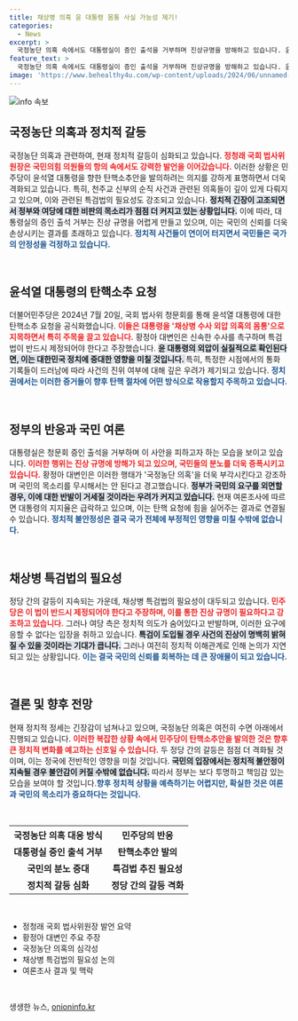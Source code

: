 ```yaml
---
title: 채상병 의혹 윤 대통령 몸통 사실 가능성 제기!
categories:
  - News
excerpt: >
  국정농단 의혹 속에서도 대통령실이 증인 출석을 거부하며 진상규명을 방해하고 있습니다. 윤 대통령의 수사 외압 의혹이 쌓여가는 가운데, 민주당은 채상병 특검법의 필요성을 강력히 주장하고 있습니다. 탄핵 청원에 대한 분노가 커지는 지금, 정부는 국민의 목소리를 무시할 수 있을까요?
feature_text: >
  국정농단 의혹 속에서도 대통령실이 증인 출석을 거부하며 진상규명을 방해하고 있습니다. 윤 대통령의 수사 외압 의혹이 쌓여가는 가운데, 민주당은 채상병 특검법의 필요성을 강력히 주장하고 있습니다. 탄핵 청원에 대한 분노가 커지는 지금, 정부는 국민의 목소리를 무시할 수 있을까요?
image: 'https://www.behealthy4u.com/wp-content/uploads/2024/06/unnamed-file.png'
---
```


<p><img src="https://www.behealthy4u.com/wp-content/uploads/2024/06/unnamed-file.png" alt="info 속보" /></p>

<h2 data-ke-size="size26">국정농단 의혹과 정치적 갈등</h2>

<p data-ke-size="size16">국정농단 의혹과 관련하여, 현재 정치적 갈등이 심화되고 있습니다. <b><span style="color: #ee2323;">정청래 국회 법사위원장은 국민의힘 의원들의 항의 속에서도 강력한 발언을 이어갔습니다.</span></b> 이러한 상황은 민주당이 윤석열 대통령을 향한 탄핵소추안을 발의하려는 의지를 강하게 표명하면서 더욱 격화되고 있습니다. 특히, 천주교 신부의 순직 사건과 관련된 의혹들이 깊이 있게 다뤄지고 있으며, 이와 관련된 특검법의 필요성도 강조되고 있습니다. <b><span style="background-color: #21538527;">정치적 긴장이 고조되면서 정부와 여당에 대한 비판의 목소리가 점점 더 커지고 있는 상황입니다.</span></b> 이에 따라, 대통령실의 증인 출석 거부는 진상 규명을 어렵게 만들고 있으며, 이는 국민의 신뢰를 더욱 손상시키는 결과를 초래하고 있습니다. <b><span style="color: #1a5490;">정치적 사건들이 연이어 터지면서 국민들은 국가의 안정성을 걱정하고 있습니다.</span></b></p>

<p data-ke-size="size16">&nbsp;</p>

<h2 data-ke-size="size26">윤석열 대통령의 탄핵소추 요청</h2>

<p data-ke-size="size16">더불어민주당은 2024년 7월 20일, 국회 법사위 청문회를 통해 윤석열 대통령에 대한 탄핵소추 요청을 공식화했습니다. <b><span style="color: #ee2323;">이들은 대통령을 '채상병 수사 외압 의혹의 몸통'으로 지목하면서 특히 주목을 끌고 있습니다.</span></b> 황정아 대변인은 신속한 수사를 촉구하며 특검법이 반드시 제정되어야 한다고 주장했습니다. <b><span style="background-color: #21538527;">윤 대통령의 외압이 실질적으로 확인된다면, 이는 대한민국 정치에 중대한 영향을 미칠 것입니다. </span></b> 특히, 특정한 시점에서의 통화 기록들이 드러남에 따라 사건의 진위 여부에 대해 깊은 우려가 제기되고 있습니다. <b><span style="color: #1a5490;">정치권에서는 이러한 증거들이 향후 탄핵 절차에 어떤 방식으로 작용할지 주목하고 있습니다.</span></b></p>

<p data-ke-size="size16">&nbsp;</p>

<h2 data-ke-size="size26">정부의 반응과 국민 여론</h2>

<p data-ke-size="size16">대통령실은 청문회 증인 출석을 거부하며 이 사안을 피하고자 하는 모습을 보이고 있습니다. <b><span style="color: #ee2323;">이러한 행위는 진상 규명에 방해가 되고 있으며, 국민들의 분노를 더욱 증폭시키고 있습니다.</span></b> 황정아 대변인은 이러한 행태가 '국정농단 의혹'을 더욱 부각시킨다고 강조하며 국민의 목소리를 무시해서는 안 된다고 경고했습니다. <b><span style="background-color: #21538527;">정부가 국민의 요구를 외면할 경우, 이에 대한 반발이 거세질 것이라는 우려가 커지고 있습니다.</span></b> 현재 여론조사에 따르면 대통령의 지지율은 급락하고 있으며, 이는 탄핵 요청에 힘을 실어주는 결과로 연결될 수 있습니다. <b><span style="color: #1a5490;">정치적 불안정성은 결국 국가 전체에 부정적인 영향을 미칠 수밖에 없습니다.</span></b></p>

<p data-ke-size="size16">&nbsp;</p>

<h2 data-ke-size="size26">채상병 특검법의 필요성</h2>

<p data-ke-size="size16">정당 간의 갈등이 지속되는 가운데, 채상병 특검법의 필요성이 대두되고 있습니다. <b><span style="color: #ee2323;">민주당은 이 법이 반드시 제정되어야 한다고 주장하며, 이를 통한 진상 규명이 필요하다고 강조하고 있습니다.</span></b> 그러나 여당 측은 정치적 의도가 숨어있다고 반발하며, 이러한 요구에 응할 수 없다는 입장을 취하고 있습니다. <b><span style="background-color: #21538527;">특검이 도입될 경우 사건의 진상이 명백히 밝혀질 수 있을 것이라는 기대가 큽니다.</span></b> 그러나 여전히 정치적 이해관계로 인해 논의가 지연되고 있는 상황입니다. <b><span style="color: #1a5490;">이는 결국 국민의 신뢰를 회복하는 데 큰 장애물이 되고 있습니다.</span></b></p>

<p data-ke-size="size16">&nbsp;</p>

<h2 data-ke-size="size26">결론 및 향후 전망</h2>

<p data-ke-size="size16">현재 정치적 정세는 긴장감이 넘쳐나고 있으며, 국정농단 의혹은 여전히 수면 아래에서 진행되고 있습니다. <b><span style="color: #ee2323;">이러한 복잡한 상황 속에서 민주당이 탄핵소추안을 발의한 것은 향후 큰 정치적 변화를 예고하는 신호일 수 있습니다.</span></b> 두 정당 간의 갈등은 점점 더 격화될 것이며, 이는 정국에 전반적인 영향을 미칠 것입니다. <b><span style="background-color: #21538527;">국민의 입장에서는 정치적 불안정이 지속될 경우 불안감이 커질 수밖에 없습니다.</span></b> 따라서 정부는 보다 투명하고 책임감 있는 모습을 보여야 할 것입니다.<b><span style="color: #1a5490;">향후 정치적 상황을 예측하기는 어렵지만, 확실한 것은 여론과 국민의 목소리가 중요하다는 것입니다.</span></b></p>

<p data-ke-size="size16">&nbsp;</p>

<table>
  <tr>
    <th style="text-align: center; height: 17px;"><b>국정농단 의혹 대응 방식</b></th>
    <th style="text-align: center; height: 17px;"><b>민주당의 반응</b></th>
  </tr>
  <tr>
    <td style="text-align: center; height: 17px;"><b>대통령실 증인 출석 거부</b></td>
    <td style="text-align: center; height: 17px;"><b>탄핵소추안 발의</b></td>
  </tr>
  <tr>
    <td style="text-align: center; height: 17px;"><b>국민의 분노 증대</b></td>
    <td style="text-align: center; height: 17px;"><b>특검법 추진 필요성</b></td>
  </tr>
  <tr>
    <td style="text-align: center; height: 17px;"><b>정치적 갈등 심화</b></td>
    <td style="text-align: center; height: 17px;"><b>정당 간의 갈등 격화</b></td>
  </tr>
</table>

<p data-ke-size="size16">&nbsp;</p>

<ul>
  <li>정청래 국회 법사위원장 발언 요약</li>
  <li>황정아 대변인 주요 주장</li>
  <li>국정농단 의혹의 심각성</li>
  <li>채상병 특검법의 필요성 논의</li>
  <li>여론조사 결과 및 맥락</li>
</ul>

<p data-ke-size="size16">&nbsp;</p>
생생한 뉴스, <a href="https://onioninfo.kr" rel="dofollow">onioninfo.kr</a>



